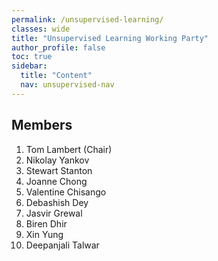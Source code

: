 ```yaml
---
permalink: /unsupervised-learning/
classes: wide
title: "Unsupervised Learning Working Party"
author_profile: false
toc: true
sidebar:
  title: "Content"
  nav: unsupervised-nav
---
```




## Members
1.  Tom Lambert (Chair) 
2.  Nikolay Yankov
3.  Stewart Stanton
4.  Joanne Chong
5.  Valentine Chisango
6.  Debashish Dey
7.  Jasvir Grewal
8.  Biren Dhir
9.  Xin Yung
10. Deepanjali Talwar
